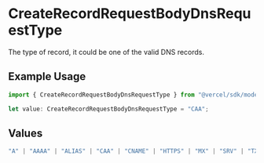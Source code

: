 # CreateRecordRequestBodyDnsRequestType

The type of record, it could be one of the valid DNS records.

## Example Usage

```typescript
import { CreateRecordRequestBodyDnsRequestType } from "@vercel/sdk/models/operations";

let value: CreateRecordRequestBodyDnsRequestType = "CAA";
```

## Values

```typescript
"A" | "AAAA" | "ALIAS" | "CAA" | "CNAME" | "HTTPS" | "MX" | "SRV" | "TXT" | "NS"
```